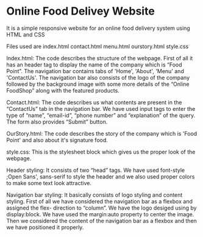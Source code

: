 # Online Food Delivey Website

It is a simple responsive website for an online food delivery system using HTML and CSS

Files used are 
index.html
contact.html
menu.html
ourstory.html
style.css

Index.html: The code describes the structure of the webpage. First of all it has an header tag to display the name of the company which is “Food Point”. The navigation               bar contains tabs of 'Home', 'About', 'Menu' and 'ContactUs'. The navigation bar also consists of the logo of the company followed by the background image               with some more details of the “Online FoodShop” along with the featured products.

Contact.html: The code describes us what contents are present in the “ContactUs” tab in the navigation bar. We have used input tags to enter the type of                               “name”, “email-id”, “phone number” and “explanation” of the query. The form also provides “Submit” button.

OurStory.html: The code describes the story of the company which is 'Food Point' and also about it's signature food.

style.css: This is the stylesheet block which gives us the proper look of the webpage.

Header styling: It consists of two “head” tags. We have used font-style ;Open Sans', sans-serif to style the header and we also used proper colors to make some text look                 attractive.

Navigation bar styling: It basically consists of logo styling and content styling. First of all we have considered the navigation bar as a flexbox and assigned the flex-                         direction to “column”. We have the logo desiged using   by display:block. We have used the margin:auto property to center the image. Then we                               considered the content of the navigation bar as a flexbox and then we have positioned it properly.
